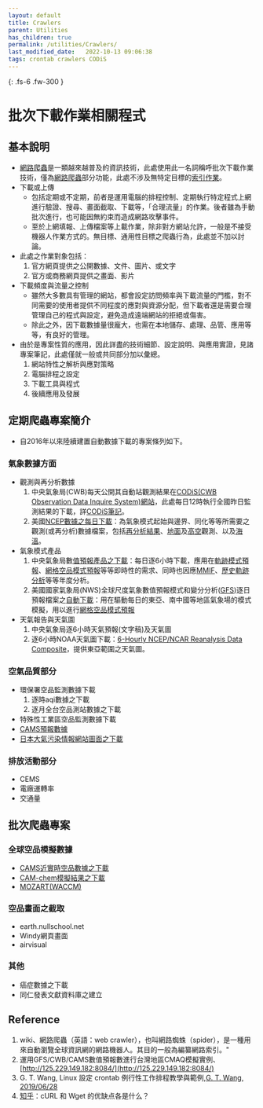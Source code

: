 ```yaml
---
layout: default
title: Crawlers
parent: Utilities
has_children: true
permalink: /utilities/Crawlers/
last_modified_date:   2022-10-13 09:06:38
tags: crontab crawlers CODiS
---
```


{: .fs-6 .fw-300 }

# 批次下載作業相關程式

## 基本說明
- [網路爬蟲][crawler]是一類越來越普及的資訊技術，此處使用此一名詞稱呼批次下載作業技術，僅為[網路爬蟲][crawler]部分功能，此處不涉及無特定目標的[索引作業](https://en.wikipedia.org/wiki/Search_engine_indexing)。
- 下載或上傳
  - 包括定期或不定期，前者是運用電腦的排程控制、定期執行特定程式上網進行驗證、搜尋、畫面截取、下載等，「合理流量」的作業。後者雖為手動批次進行，也可能因無約束而造成網路攻擊事件。
  - 至於上網填報、上傳檔案等上載作業，除非對方網站允許，一般是不接受機器人作業方式的。無目標、通用性目標之爬蟲行為，此處並不加以討論。
- 此處之作業對象包括：
  1. 官方網頁提供之公開數據、文件、圖片、或文字
  1. 官方或商務網頁提供之畫面、影片
- 下載頻度與流量之控制
  - 雖然大多數具有管理的網站，都會設定訪問頻率與下載流量的門檻，對不同需要的使用者提供不同程度的應對與資源分配，但下載者還是需要合理管理自己的程式與設定，避免造成遠端網站的拒絕或傷害。
  - 除此之外，因下載數據量很龐大，也需在本地儲存、處理、品管、應用等等，有良好的管理。
- 由於是專案性質的應用，因此詳盡的技術細節、設定說明、與應用實證，見諸專案筆記，此處僅就一般或共同部分加以彙總。
  1. 網站特性之解析與應對策略
  1. 電腦排程之設定
  1. 下載工具與程式
  1. 後續應用及發展

## 定期爬蟲專案簡介
- 自2016年以來陸續建置自動數據下載的專案條列如下。
### 氣象數據方面
- 觀測與再分析數據
  1. 中央氣象局(CWB)每天公開其自動站觀測結果在[CODiS(CWB Observation Data Inquire System)網站](https://e-service.cwb.gov.tw/HistoryDataQuery/)，此處每日12時執行全國昨日監測結果的下載，詳[CODiS筆記](https://sinotec2.github.io/Focus-on-Air-Quality/wind_models/CODiS/)。
  1. 美國[NCEP數據之每日下載](https://sinotec2.github.io/Focus-on-Air-Quality/wind_models/NCEP/)：為氣象模式起始與邊界、同化等等所需要之觀測(或再分析)數據檔案，包括[再分析結果](https://sinotec2.github.io/Focus-on-Air-Quality/wind_models/NCEP/ff.py/)、[地面](https://sinotec2.github.io/Focus-on-Air-Quality/wind_models/NCEP/ss.py/)及[高空](https://sinotec2.github.io/Focus-on-Air-Quality/wind_models/NCEP/uu.py/)觀測、以及[海溫](https://sinotec2.github.io/Focus-on-Air-Quality/wind_models/SST/)。
- 氣象模式產品
  1. 中央氣象局數[值預報產品之下載](https://sinotec2.github.io/Focus-on-Air-Quality/wind_models/cwbWRF_3Km/1.get_M-A0064/)：每日逐6小時下載，應用在[軌跡模式預報](https://sinotec2.github.io/cpuff_forecast/)、[網格空品模式預報][fcst]等等即時性的需求、同時也因應[MMIF](https://sinotec2.github.io/Focus-on-Air-Quality/PlumeModels/ME_pathways/mmif_caas/)、[歷史軌跡分析](https://sinotec2.github.io/Focus-on-Air-Quality/TrajModels/traj3D/)等等年度分析。  
  1. 美國國家氣象局(NWS)全球尺度氣象數值預報模式和變分分析([GFS](https://en.wikipedia.org/wiki/Global_Forecast_System))逐日預報檔案之[自動下載](https://sinotec2.github.io/FAQ/2022/08/10/GFStoWRF.html)：用在驅動每日的東亞、南中國等地區氣象場的模式模擬，用以進行[網格空品模式預報][fcst]
- 天氣報告與天氣圖
  1. 中央氣象局逐6小時天氣預報(文字稿)及天氣圖
  1. 逐6小時NOAA天氣圖下載：[6-Hourly NCEP/NCAR Reanalysis Data Composite]()，提供東亞範圍之天氣圖。
### 空氣品質部分
- 環保署空品監測數據下載
  1. 逐時aqi數據之下載
  1. 逐月全台空品測站數據之下載
- 特殊性工業區空品監測數據下載
- [CAMS預報數據](https://sinotec2.github.io/FAQ/2022/08/03/wind_ozone.html)
- [日本大氣污染情報網站圖面之下載](https://sinotec2.github.io/Focus-on-Air-Quality/AQana/RegAQ/pm25.jp/)
### 排放活動部分
- CEMS
- 電廠運轉率
- 交通量

## 批次爬蟲專案
### 全球空品模擬數據
- [CAMS近實時空品數據之下載](https://sinotec2.github.io/Focus-on-Air-Quality/AQana/GAQuality/ECMWF/NRTdownload/)
- [CAM-chem模擬結果之下載](https://sinotec2.github.io/Focus-on-Air-Quality/AQana/GAQuality/NCAR_ACOM/CAM-chem/)
- [MOZART(WACCM)](https://sinotec2.github.io/Focus-on-Air-Quality/AQana/GAQuality/NCAR_ACOM/MOZART/)
### 空品畫面之截取
- earth.nullschool.net
- Windy網頁畫面
- airvisual
### 其他
- 癌症數據之下載
- 同仁發表文獻資料庫之建立


## Reference
1. wiki、網路爬蟲（英語：web crawler），也叫網路蜘蛛（spider），是一種用來自動瀏覽全球資訊網的網路機器人。其目的一般為編纂網路索引。"
1. 運用GFS/CWB/CAMS數值預報數進行台灣地區CMAQ模擬實例、[http://125.229.149.182:8084/](http://125.229.149.182:8084/)
1.  G. T. Wang, Linux 設定 crontab 例行性工作排程教學與範例,[G. T. Wang, 2019/06/28](https://blog.gtwang.org/linux/linux-crontab-cron-job-tutorial-and-examples/)
1. [知乎](https://www.zhihu.com/question/19598302)：cURL 和 Wget 的优缺点各是什么？

[crawler]: <http://200.200.12.191/?c=SinoTech&m=load_one&r=hour&s=by%20name&hc=4&mc=2> "網路爬蟲（英語：web crawler），也叫網路蜘蛛（spider），是一種用來自動瀏覽全球資訊網的網路機器人。其目的一般為編纂網路索引。"
[fcst]: <http://125.229.149.182:8084/> "運用GFS/CWB/CAMS數值預報數進行台灣地區CMAQ模擬實例"
[crontab]: <https://blog.gtwang.org/linux/linux-crontab-cron-job-tutorial-and-examples/> "G. T. Wang, Linux 設定 crontab 例行性工作排程教學與範例,G. T. Wang, 2019/06/28"
[w_c]: <https://www.zhihu.com/question/19598302> "知乎：cURL 和 Wget 的优缺点各是什么？"